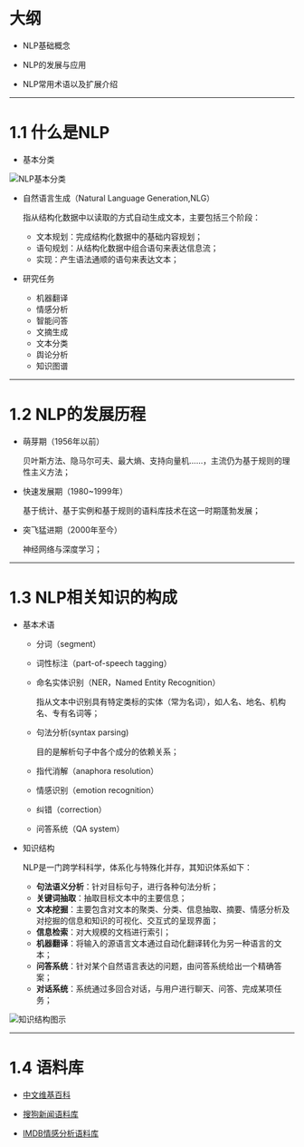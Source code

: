 # 大纲

- NLP基础概念

- NLP的发展与应用

- NLP常用术语以及扩展介绍

---

# 1.1 什么是NLP

- 基本分类

![NLP基本分类](https://i.loli.net/2019/08/26/9Lmo7Up4OQXg1Hd.png)

- 自然语言生成（Natural Language Generation,NLG）

	指从结构化数据中以读取的方式自动生成文本，主要包括三个阶段：

	- 文本规划：完成结构化数据中的基础内容规划；
	- 语句规划：从结构化数据中组合语句来表达信息流；
	- 实现：产生语法通顺的语句来表达文本；

- 研究任务

	- 机器翻译
	- 情感分析
	- 智能问答
	- 文摘生成
	- 文本分类
	- 舆论分析
	- 知识图谱

---

# 1.2 NLP的发展历程

- 萌芽期（1956年以前）

	贝叶斯方法、隐马尔可夫、最大熵、支持向量机……，主流仍为基于规则的理性主义方法；

- 快速发展期（1980~1999年）

	基于统计、基于实例和基于规则的语料库技术在这一时期蓬勃发展；

- 突飞猛进期（2000年至今）

	神经网络与深度学习；

---

# 1.3 NLP相关知识的构成

- 基本术语

	- 分词（segment）
	- 词性标注（part-of-speech tagging）
	- 命名实体识别（NER，Named Entity Recognition）

		指从文本中识别具有特定类标的实体（常为名词），如人名、地名、机构名、专有名词等；

	- 句法分析(syntax parsing)

		目的是解析句子中各个成分的依赖关系；

	- 指代消解（anaphora resolution）
	- 情感识别（emotion recognition）
	- 纠错（correction）
	- 问答系统（QA system）
- 知识结构

	NLP是一门跨学科科学，体系化与特殊化并存，其知识体系如下：

	- **句法语义分析**：针对目标句子，进行各种句法分析；
	- **关键词抽取**：抽取目标文本中的主要信息；
	- **文本挖掘**：主要包含对文本的聚类、分类、信息抽取、摘要、情感分析及对挖掘的信息和知识的可视化、交互式的呈现界面；
	- **信息检索**：对大规模的文档进行索引；
	- **机器翻译**：将输入的源语言文本通过自动化翻译转化为另一种语言的文本；
	- **问答系统**：针对某个自然语言表达的问题，由问答系统给出一个精确答案；
	- **对话系统**：系统通过多回合对话，与用户进行聊天、问答、完成某项任务；

![知识结构图示](https://i.loli.net/2019/08/26/LBWhK5q8V4Zd6JF.png)

---

# 1.4 语料库

- [中文维基百科](https://dumps.wikimedia.org/zhwiki)

- [搜狗新闻语料库]()

- [IMDB情感分析语料库]()


